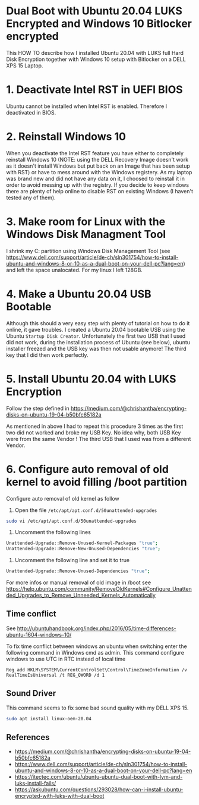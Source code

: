 # Dual Boot with Ubuntu 20.04 LUKS Encrypted and Windows 10 Bitlocker encrypted

This HOW TO describe how I installed Ubuntu 20.04 with LUKS full Hard Disk Encryption together with Windows 10 setup with Bitlocker on a DELL XPS 15 Laptop.

# 1. Deactivate Intel RST in UEFI BIOS

Ubuntu cannot be installed when Intel RST is enabled. Therefore I deactivated in BIOS.

# 2. Reinstall Windows 10

When you deactivate the Intel RST feature you have either to completely reinstall Windows 10 (NOTE: using the DELL Recovery Image doesn't work as it doesn't install Windows but put back on an Image that has been setup with RST) or have to mess around with the Windows registery. As my laptop was brand new and did not have any data on it, I choosed to reinstall it in order to avoid messing up with the registry. If you decide to keep windows there are plenty of help online to disable RST on existing Windows (I haven't tested any of them).

# 3. Make room for Linux with the Windows Disk Managment Tool

I shrink my C: partition using Windows Disk Management Tool (see https://www.dell.com/support/article/de-ch/sln301754/how-to-install-ubuntu-and-windows-8-or-10-as-a-dual-boot-on-your-dell-pc?lang=en) and left the space unalocated. For my linux I left 128GB.

# 4. Make a Ubuntu 20.04 USB Bootable

Although this should a very easy step with plenty of tutorial on how to do it online, it gave troubles. I created a Ubuntu 20.04 bootable USB using the Ubuntu `Startup Disk Creator`. Unfortunately the first two USB that I used did not work, during the installation process of Ubuntu (see below), ubuntu installer freezed and the USB key was then not usable anymore! The third key that I did then work perfectly.

# 5. Install Ubuntu 20.04 with LUKS Encryption

Follow the step defined in https://medium.com/@chrishantha/encrypting-disks-on-ubuntu-19-04-b50bfc65182a

As mentioned in above I had to repeat this procedure 3 times as the first two did not worked and broke my USB Key. No idea why, both USB Key were from the same Vendor ! The third USB that I used was from a different Vendor.

# 6. Configure auto removal of old kernel to avoid filling /boot partition

Configure auto removal of old kernel as follow

1. Open the file `/etc/apt/apt.conf.d/50unattended-upgrades`

```bash
sudo vi /etc/apt/apt.conf.d/50unattended-upgrades
```

1. Uncomment the following lines

```bash
Unattended-Upgrade::Remove-Unused-Kernel-Packages "true";
Unattended-Upgrade::Remove-New-Unused-Dependencies "true";
```

1. Uncomment the following line and set it to true

```bash
Unattended-Upgrade::Remove-Unused-Dependencies "true";
```

For more infos or manual removal of old image in /boot see https://help.ubuntu.com/community/RemoveOldKernels#Configure_Unattended_Upgrades_to_Remove_Unneeded_Kernels_Automatically

## Time conflict

See http://ubuntuhandbook.org/index.php/2016/05/time-differences-ubuntu-1604-windows-10/

To fix time conflict between windows an ubuntu when switching enter the following command in Windows cmd as admin. This command configure windows to use UTC in RTC instead of local time

```
Reg add HKLM\SYSTEM\CurrentControlSet\Control\TimeZoneInformation /v RealTimeIsUniversal /t REG_QWORD /d 1
```

## Sound Driver

This command seems to fix some bad sound quality with my DELL XPS 15.

```bash
sudo apt install linux-oem-20.04
```

## References

- https://medium.com/@chrishantha/encrypting-disks-on-ubuntu-19-04-b50bfc65182a
- https://www.dell.com/support/article/de-ch/sln301754/how-to-install-ubuntu-and-windows-8-or-10-as-a-dual-boot-on-your-dell-pc?lang=en
- https://itectec.com/ubuntu/ubuntu-ubuntu-dual-boot-with-lvm-and-luks-install-fails/
- https://askubuntu.com/questions/293028/how-can-i-install-ubuntu-encrypted-with-luks-with-dual-boot
